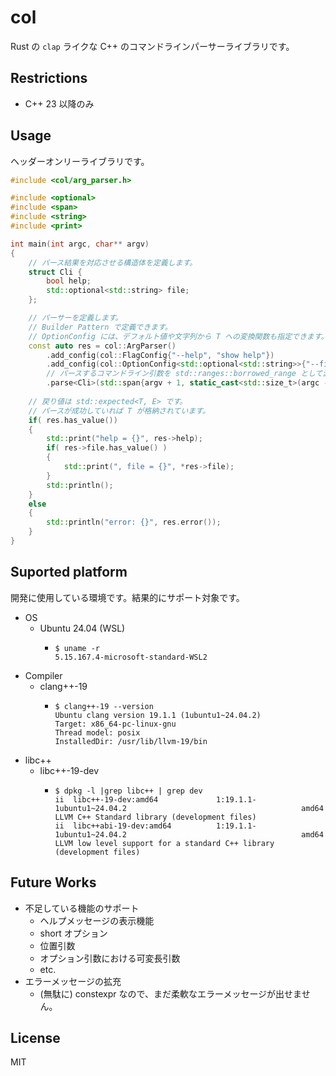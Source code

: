 # col

Rust の `clap` ライクな C++ のコマンドラインパーサーライブラリです。

## Restrictions
- C++ 23 以降のみ

## Usage

ヘッダーオンリーライブラリです。

```cpp
#include <col/arg_parser.h>

#include <optional>
#include <span>
#include <string>
#include <print>

int main(int argc, char** argv)
{
    // パース結果を対応させる構造体を定義します。
    struct Cli {
        bool help;
        std::optional<std::string> file;
    };

    // パーサーを定義します。
    // Builder Pattern で定義できます。
    // OptionConfig には、デフォルト値や文字列から T への変換関数も指定できます。
    const auto res = col::ArgParser()
        .add_config(col::FlagConfig{"--help", "show help"})
        .add_config(col::OptionConfig<std::optional<std::string>>{"--file", "FILE", "input file"})
        // パースするコマンドライン引数を std::ranges::borrowed_range として渡します。
        .parse<Cli>(std::span{argv + 1, static_cast<std::size_t>(argc - 1)});
    
    // 戻り値は std::expected<T, E> です。
    // パースが成功していれば T が格納されています。
    if( res.has_value())
    {
        std::print("help = {}", res->help);
        if( res->file.has_value() )
        {
            std::print(", file = {}", *res->file);
        }
        std::println();
    }
    else
    {
        std::println("error: {}", res.error());
    }
}

```

## Suported platform

開発に使用している環境です。結果的にサポート対象です。

- OS
  - Ubuntu 24.04 (WSL)
    - ```
      $ uname -r
      5.15.167.4-microsoft-standard-WSL2
      ```
- Compiler
  - clang++-19
    - ```
      $ clang++-19 --version
      Ubuntu clang version 19.1.1 (1ubuntu1~24.04.2)
      Target: x86_64-pc-linux-gnu
      Thread model: posix
      InstalledDir: /usr/lib/llvm-19/bin
      ```
- libc++
  - libc++-19-dev
    - ```
      $ dpkg -l |grep libc++ | grep dev
      ii  libc++-19-dev:amd64             1:19.1.1-1ubuntu1~24.04.2                                       amd64        LLVM C++ Standard library (development files)
      ii  libc++abi-19-dev:amd64          1:19.1.1-1ubuntu1~24.04.2                                       amd64        LLVM low level support for a standard C++ library (development files)
      ```

## Future Works
- 不足している機能のサポート
  - ヘルプメッセージの表示機能
  - short オプション
  - 位置引数
  - オプション引数における可変長引数
  - etc.
- エラーメッセージの拡充
  - (無駄に) constexpr なので、まだ柔軟なエラーメッセージが出せません。


## License
MIT

